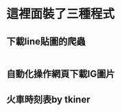 # 這裡面裝了三種程式

## 下載line貼圖的爬蟲
<img src="https://i.imgur.com/ytkFWxn.png" alt="">


## 自動化操作網頁下載IG圖片

## 火車時刻表by tkiner


<img src="https://i.imgur.com/a1gylSb.png" alt="">